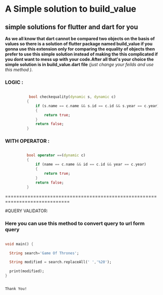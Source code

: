 # A Simple solution to build_value #


## simple solutions for flutter and dart for you ##
                                   
                                   
                                   
                                   
                                   
 **As we all know that dart cannot be compared two objects on the basis of values so there is a solution of flutter package named 
    build_value if you gonna use this extension only for comparing the equality of objects then prefer to use this simple  solution
    instead of making the this complicated if you dont want to mess up with your code.After all that's your choice
       the simple solution is in build_value.dart file** _(just change your feilds and use this method )_.
  
  
  
  
  ### LOGIC   :

  
  
```dart
  
           bool checkequality(dynamic s, dynamic c)
          {
              if (s.name == c.name && s.id == c.id && s.year == c.year)
              {
                  return true;
              }
              return false;
          }
```

### WITH OPERATOR :




```dart

          bool operator ==(dynamic c)
          {
              if (name == c.name && id == c.id && year == c.year)
              {
                  return true;
              }
              return false;
          }  

```


=============================================================================





#QUERY VALIDATOR:
### Here you can use this method to convert query to url form query

```dart

void main() {
  
  String search='Game Of Thrones';
  
  String modified = search.replaceAll(' ','%20');
  
  print(modified);
}


```


                                                                                                            Thank You!
